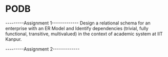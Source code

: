 # PODB

---------Assignment 1-------------
Design a relational schema for an enterprise with an ER Model and  Identify dependencies (trivial, fully functional, transitive, multivalued) in the context of  academic system at IIT Kanpur. 

---------Assignment 2-------------

